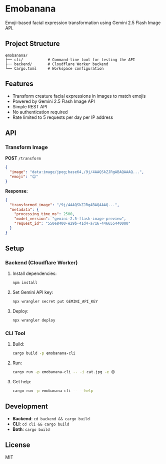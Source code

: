 # Emobanana

Emoji-based facial expression transformation using Gemini 2.5 Flash Image API.

## Project Structure

```
emobanana/
├── cli/           # Command-line tool for testing the API
├── backend/       # Cloudflare Worker backend
└── Cargo.toml     # Workspace configuration
```

## Features

- Transform creature facial expressions in images to match emojis
- Powered by Gemini 2.5 Flash Image API
- Simple REST API
- No authentication required
- Rate limited to 5 requests per day per IP address

## API

### Transform Image

**POST** `/transform`

```json
{
  "image": "data:image/jpeg;base64,/9j/4AAQSkZJRgABAQAAAQ...",
  "emoji": "😊"
}
```

**Response:**
```json
{
  "transformed_image": "/9j/4AAQSkZJRgABAQAAAQ...",
  "metadata": {
    "processing_time_ms": 2500,
    "model_version": "gemini-2.5-flash-image-preview",
    "request_id": "550e8400-e29b-41d4-a716-446655440000"
  }
}
```

## Setup

### Backend (Cloudflare Worker)

1. Install dependencies:
   ```bash
   npm install
   ```

2. Set Gemini API key:
   ```bash
   npx wrangler secret put GEMINI_API_KEY
   ```

3. Deploy:
   ```bash
   npx wrangler deploy
   ```

### CLI Tool

1. Build:
   ```bash
   cargo build -p emobanana-cli
   ```

2. Run:
   ```bash
   cargo run -p emobanana-cli -- -i cat.jpg -e 😊
   ```

3. Get help:
   ```bash
   cargo run -p emobanana-cli -- --help
   ```

## Development

- **Backend**: `cd backend && cargo build`
- **CLI**: `cd cli && cargo build`
- **Both**: `cargo build`

## License

MIT
